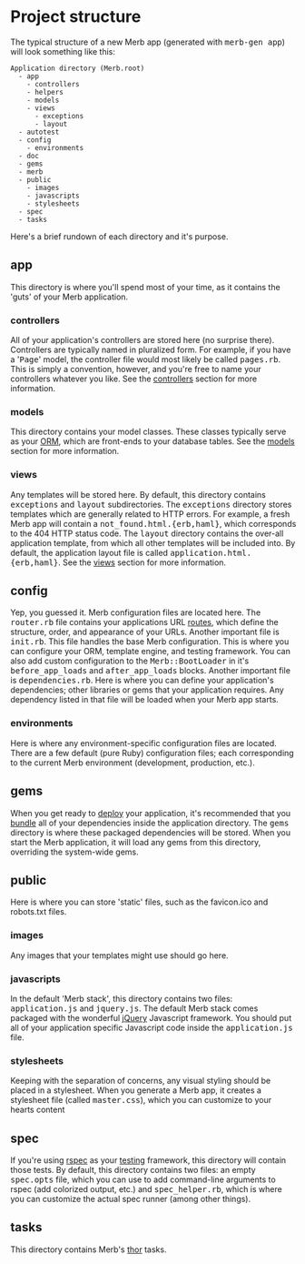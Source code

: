 # Project structure
The typical structure of a new Merb app (generated with <tt>merb-gen app</tt>) will look something like this:

    Application directory (Merb.root)
      - app
        - controllers
        - helpers
        - models
        - views
          - exceptions
          - layout
      - autotest
      - config
        - environments
      - doc
      - gems
      - merb
      - public
        - images
        - javascripts
        - stylesheets
      - spec
      - tasks

Here's a brief rundown of each directory and it's purpose.

## app
This directory is where you'll spend most of your time, as it contains the 'guts' of your Merb application.

### controllers
All of your application's controllers are stored here (no surprise there).  Controllers are typically named in pluralized form.  For example, if you have a '<tt>Page</tt>' model, the controller file would most likely be called <tt>pages.rb</tt>.  This is simply a convention, however, and you're free to name your controllers whatever you like.  See the [controllers](/getting-started/controllers) section for more information.

### models
This directory contains your model classes.  These classes typically serve as your [ORM](http://en.wikipedia.org/wiki/Object-relational_mapping), which are front-ends to your database tables.  See the [models](/getting-started/models) section for more information.

### views
Any templates will be stored here.  By default, this directory contains <tt>exceptions</tt> and <tt>layout</tt> subdirectories.  The <tt>exceptions</tt> directory stores templates which are generally related to HTTP errors.  For example, a fresh Merb app will contain a <tt>not_found.html.{erb,haml}</tt>, which corresponds to the 404 HTTP status code.  The <tt>layout</tt> directory contains the over-all application template, from which all other templates will be included into.  By default, the application layout file is called <tt>application.html.{erb,haml}</tt>.  See the [views](/getting-started/views) section for more information.

## config
Yep, you guessed it.  Merb configuration files are located here.  The <tt>router.rb</tt> file contains your applications URL [routes](/getting-started/router), which define the structure, order, and appearance of your URLs.  Another important file is <tt>init.rb</tt>.  This file handles the base Merb configuration.  This is where you can configure your ORM, template engine, and testing framework.  You can also add custom configuration to the <tt>Merb::BootLoader</tt> in it's <tt>before_app_loads</tt> and <tt>after_app_loads</tt> blocks.  Another important file is <tt>dependencies.rb</tt>.  Here is where you can define your application's dependencies; other libraries or gems that your application requires.  Any dependency listed in that file will be loaded when your Merb app starts.

### environments
Here is where any environment-specific configuration files are located.  There are a few default (pure Ruby) configuration files; each corresponding to the current Merb environment (development, production, etc.).

## gems
When you get ready to [deploy](/deployment) your application, it's recommended that you [bundle](/deployment/bundle) all of your dependencies inside the application directory.  The <tt>gems</tt> directory is where these packaged dependencies will be stored.  When you start the Merb application, it will load any gems from this directory, overriding the system-wide gems.

## public
Here is where you can store 'static' files, such as the favicon.ico and robots.txt files.

### images
Any images that your templates might use should go here.

### javascripts
In the default 'Merb stack', this directory contains two files: <tt>application.js</tt> and <tt>jquery.js</tt>.  The default Merb stack comes packaged with the wonderful [jQuery](http://jquery.com/) Javascript framework.  You should put all of your application specific Javascript code inside the <tt>application.js</tt> file.

### stylesheets
Keeping with the separation of concerns, any visual styling should be placed in a stylesheet.  When you generate a Merb app, it creates a stylesheet file (called <tt>master.css</tt>), which you can customize to your hearts content

## spec
If you're using [rspec](http://rspec.info/) as your [testing](/testing-your-application) framework, this directory will contain those tests.  By default, this directory contains two files: an empty <tt>spec.opts</tt> file, which you can use to add command-line arguments to rspec (add colorized output, etc.) and <tt>spec_helper.rb</tt>, which is where you can customize the actual spec runner (among other things).

## tasks
This directory contains Merb's [thor](http://wiki.merbivore.com/faqs/thor) tasks.